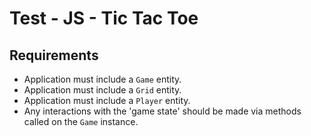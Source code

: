 # Test - JS - Tic Tac Toe

## Requirements
- Application must include a `Game` entity.
- Application must include a `Grid` entity.
- Application must include a `Player` entity.
- Any interactions with the 'game state' should be made via methods called on the `Game` instance.
